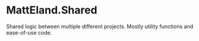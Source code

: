 # MattEland.Shared

Shared logic between multiple different projects. Mostly utility functions and ease-of-use code.